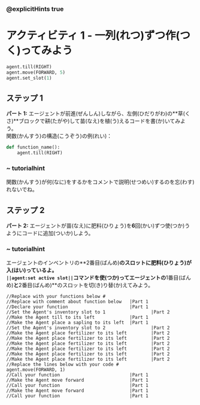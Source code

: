### @explicitHints true

# アクティビティ 1 - 一列(れつ)ずつ作(つく)ってみよう 

```python
agent.till(RIGHT)
agent.move(FORWARD, 5)
agent.set_slot(1)
```

## ステップ 1
**パート 1:** エージェントが前進(ぜんしん)しながら、左側(ひだりがわ)の**草(くさ)**ブロックで耕(たがや)して苗(なえ)を植(う)えるコードを書(か)いてみよう。<br>
関数(かんすう)の構造(こうぞう)の例(れい)： 
```python
def function_name():
    agent.till(RIGHT)
```

### ~ tutorialhint 
関数(かんすう)が何(なに)をするかをコメントで説明(せつめい)するのを忘(わす)れないでね。  

## ステップ 2 
**パート 2:** エージェントが苗(なえ)に肥料(ひりょう)を**6**回(かい)ずつ使(つか)うようにコードに追加(ついか)しよう。
### ~ tutorialhint 
エージェントのインベントリの**2番目(ばんめ)**のスロットに肥料(ひりょう)が入(はい)っているよ。<br>
`||agent:set active slot||`コマンドを使(つか)ってエージェントの**1番目(ばんめ)**と**2番目(ばんめ)**のスロットを切(き)り替(か)えてみよう。  

```template
//Replace with your functions below #
//Replace with comment about function below   |Part 1   
//Declare your function                       |Part 1
//Set the Agent's inventory slot to 1                 |Part 2
//Make the Agent till to its left             |Part 1
//Make the Agent place a sapling to its left  |Part 1
//Set the Agent's inventory slot to 2                 |Part 2
//Make the Agent place fertilizer to its left         |Part 2
//Make the Agent place fertilizer to its left         |Part 2
//Make the Agent place fertilizer to its left         |Part 2
//Make the Agent place fertilizer to its left         |Part 2
//Make the Agent place fertilizer to its left         |Part 2
//Make the Agent place fertilizer to its left         |Part 2
//Replace the lines below with your code #    
agent.move(FORWARD, 1)
//Call your function                          |Part 1
//Make the Agent move forward                 |Part 1
//Call your function                          |Part 1
//Make the Agent move forward                 |Part 1
//Call your function                          |Part 1                 
```
